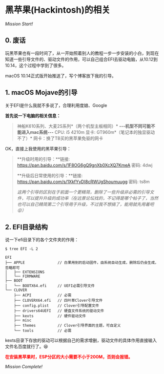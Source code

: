 # 黑苹果(Hackintosh)的相关

<!-- more -->

*Mission Start!*

## 0. 废话

玩黑苹果也有一段时间了，从一开始照着别人的教程一步一步安装的小白，到现在知道一些引导文件的、驱动文件的作用，可以自己组合EFI去驱动电脑，从10.12到10.14，这个过程中学到了很多。    

macOS 10.14正式版开始推送了，写个博客放下我的引导。

## 1. macOS Mojave的引导

关于EFI是什么我就不多说了，合理利用度娘、Google    

**首先说一下电脑的相关信息：**    
> 神船K610系列、大麦2S系列*（两个机型主板相同）* **---机型不同可能不能进入mac系统---**
> CPU: i5 4210m
> 显卡: GT960m*（笔记本的独显驱动不了）*
> 网卡：换了TB买的黑苹果免驱的网卡

OK，直接上我使用的黑苹果引导：
> **升级时用的引导：**链接: https://pan.baidu.com/s/1F8OG6gQ9gnXb0XcXQ7KmeA 密码: 4dwj
> 
> **升级后日常使用的引导：**链接: https://pan.baidu.com/s/1XkfYyDI8cRWUgShoumuugg 密码: ts8m
> 
> *这两个引导的区别在于前面一个更精简，删除了一些升级非必需的引导文件，可以提升升级的成功率（在远景论坛找的，不记得是哪个帖子了，当然也可以自己精简第二个引导用于升级，不过我不想搞了，能用就先用着吧😝）*

## 2. EFI目录结构

说一下efi目录下的各个文件夹的作用：

```shell
$ tree EFI -L 2

EFI
├── APPLE               // 白果用到的启动固件，由系统自动生成，删除后仍会生成，忽略即可
│   ├── EXTENSIONS
│   └── FIRMWARE
├── BOOT                
│   └── BOOTX64.efi     // UEFI必需引导文件
└── CLOVER
    ├── ACPI            // 必需
    ├── CLOVERX64.efi   // 四叶草Clover引导文件
    ├── config.plist    // Clover引导配置文件
    ├── drivers64UEFI   // 硬盘文件系统的驱动文件
    ├── kexts           // 硬件驱动文件
    ├── misc            
    ├── themes          // Clover引导界面的主题，可自定义
    └── tools           // 必需
```

kexts目录下存放的驱动可以根据自己的需求增删，驱动文件的具体作用直接输入文件名百度就行了。😆

<span style="color:red;">**在安装黑苹果时，ESP分区的大小需要不小于200M，否则会报错。**</span>

*Mission Complete!*



